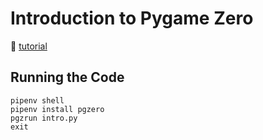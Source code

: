 # Introduction to Pygame Zero

:link: [tutorial](https://pygame-zero.readthedocs.io/en/stable/introduction.html)

## Running the Code

```shell
pipenv shell
pipenv install pgzero
pgzrun intro.py
exit
```
